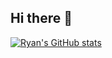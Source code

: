 ## Hi there 👋
[![Ryan's GitHub stats](https://github-readme-stats.vercel.app/api?username=sreyemnayr&theme=transparent&show_icons=true)](https://github.com/anuraghazra/github-readme-stats)
<!--
**sreyemnayr/sreyemnayr** is a ✨ _special_ ✨ repository because its `README.md` (this file) appears on your GitHub profile.

Here are some ideas to get you started:

- 🔭 I’m currently working on ...
- 🌱 I’m currently learning ...
- 👯 I’m looking to collaborate on ...
- 🤔 I’m looking for help with ...
- 💬 Ask me about ...
- 📫 How to reach me: ...
- 😄 Pronouns: ...
- ⚡ Fun fact: ...
-->
